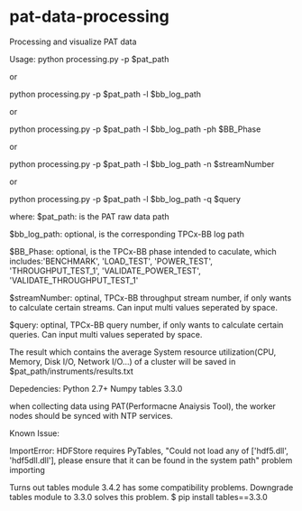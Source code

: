 # pat-data-processing
Processing and visualize PAT data

Usage: 
python processing.py -p $pat_path

or 

python processing.py -p $pat_path -l $bb_log_path

or 

python processing.py -p $pat_path -l $bb_log_path -ph $BB_Phase

or

python processing.py -p $pat_path -l $bb_log_path -n $streamNumber

or

python processing.py -p $pat_path -l $bb_log_path -q $query


where:
$pat_path: is the PAT raw data path

$bb_log_path: optional, is the corresponding TPCx-BB log path

$BB_Phase: optional, is the TPCx-BB phase intended to caculate, 
which includes:'BENCHMARK', 'LOAD_TEST', 'POWER_TEST', 'THROUGHPUT_TEST_1', 'VALIDATE_POWER_TEST', 'VALIDATE_THROUGHPUT_TEST_1'

$streamNumber: optinal, TPCx-BB throughput stream number, if only wants to calculate certain streams. Can input multi values seperated by space.

$query: optinal, TPCx-BB query number, if only wants to calculate certain queries. Can input multi values seperated by space.

The result which contains the average System resource utilization(CPU, Memory, Disk I/O, Network I/O...) of a cluster will be saved in $pat_path/instruments/results.txt


Depedencies: 
Python 2.7+
Numpy
tables 3.3.0

when collecting data using PAT(Performacne Anaiysis Tool), the worker nodes should be synced with NTP services.


Known Issue:

ImportError: HDFStore requires PyTables, "Could not load any of ['hdf5.dll', 'hdf5dll.dll'], please ensure that it can be found in the system path" problem importing

Turns out tables module 3.4.2 has some compatibility problems. Downgrade tables module to 3.3.0 solves this problem.
 $ pip install tables==3.3.0
 
 
